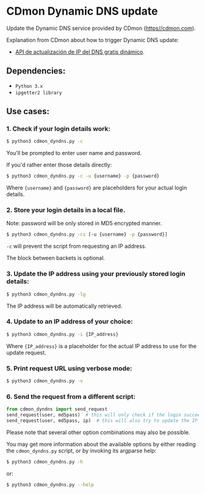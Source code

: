 # CDmon Dynamic DNS update
Update the Dynamic DNS service provided by CDmon ([https//cdmon.com](https//cdmon.com)).

Explanation from CDmon about how to trigger Dynamic DNS update:
- [API de actualización de IP del DNS gratis dinámico](https://ticket.cdmon.com/es/support/solutions/articles/7000005922-api-de-actualizaci%c3%b3n-de-ip-del-dns-gratis-din%c3%a1mico?set_locale=2&_ga=2.261179533.1883837017.1609418615-1272155764.1496775312).

## Dependencies:
* ```Python 3.x```
* ```ipgetter2 library```

## Use cases:
### 1. Check if your login details work:
```bash
$ python3 cdmon_dyndns.py -c
``` 
You'll be prompted to enter user name and password.

If you'd rather enter those details directly:
```bash
$ python3 cdmon_dyndns.py -c -u {username} -p {password}
```
Where ```{username}``` and ```{password}``` are placeholders for your actual login details.

### 2. Store your login details in a local file.

Note: password will be only stored in MD5 encrypted manner.
```bash
$ python3 cdmon_dyndns.py -cs [-u {username} -p {password}]
```
```-c``` will prevent the script from requesting an IP address.

The block between backets is optional.

### 3. Update the IP address using your previously stored login details:
```bash
$ python3 cdmon_dyndns.py -lg
```
The IP address will be automatically retrieved.

### 4. Update to an IP address of your choice:
```bash
$ python3 cdmon_dyndns.py -i {IP_address}
```
Where ```{IP_address}``` is a placeholder for the actual IP address to use for the update request.

### 5. Print request URL using verbose mode:
```bash
$ python3 cdmon_dyndns.py -v
```

### 6. Send the request from a different script:
```python
from cdmon_dyndns import send_request
send_request(user, md5pass)  # this will only check if the login succeeds
send_request(user, md5pass, ip)  # this will also try to update the IP
```

Please note that several other option combinations may also be possible.

You may get more information about the available options by either reading
the ```cdmon_dyndns.py``` script, or by invoking its argparse help:
```bash
$ python3 cdmon_dyndns.py -h
```
or:

```bash
$ python3 cdmon_dyndns.py --help
```
